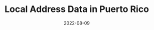 ---
title: Local Address Data in Puerto Rico
permalink: /data/addressing/
class: datakit

sprint-name: 2022 Sprints
problem-statement-name: Transforming Local Addressing Systems in Puerto Rico
date: 2022-08-09

lead: Geographic, demographic, and emergency response and preparedness data for Puerto Rico

image: /assets/img/data-kits/pr-address.jpg
image-alt: 'An aerial shot of a neighboodhood'

---
